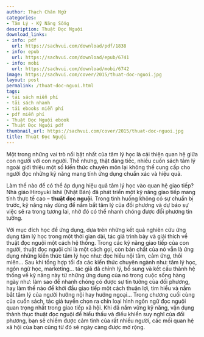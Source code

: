 ```yaml
---
author: Thạch Chân Ngữ
categories:
- Tâm Lý - Kỹ Năng Sống
description: Thuật Đọc Nguội
download_links:
- info: pdf
  url: https://sachvui.com/download/pdf/1838
- info: epub
  url: https://sachvui.com/download/epub/6741
- info: mobi
  url: https://sachvui.com/download/mobi/6742
image: https://sachvui.com/cover/2015/thuat-doc-nguoi.jpg
layout: post
permalink: /thuat-doc-nguoi.html
tags:
- tải sách miễn phí
- tải sách nhanh
- tải ebooks miễn phí
- pdf miễn phí
- Thuật Đọc Nguội ebook
- Thuật Đọc Nguội pdf
thumbnail_url: https://sachvui.com/cover/2015/thuat-doc-nguoi.jpg
title: Thuật Đọc Nguội
---
```


 <div class="item-desc text-justify"> <p>Một trong những vai trò nổi bật nhất của tâm lý học là cải thiện quan hệ giữa con người với con người. Thế nhưng, thật đáng tiếc, nhiều cuốn sách tâm lý ngoài giới thiệu một số kiến thức chuyên môn lại không thể cung cấp cho người đọc những kỹ năng mang tính ứng dụng chuẩn xác và hiệu quả.</p><p>Làm thế nào để có thể áp dụng hiệu quả tâm lý học vào quan hệ giao tiếp? Nhà giáo Hiroyuki Ishii (Nhật Bản) đã phát triển một kỹ năng giao tiếp mang tính thực tế cao – <strong>thuật đọc nguội</strong>. Trong tình huống không có sự chuẩn bị trước, kỹ năng này dùng để nắm bắt tâm lý của đối phương và dự báo sự việc sẽ ra trong tương lai, nhờ đó có thể nhanh chóng được đối phương tin tưởng.</p><p>Với mục đích học để ứng dụng, dựa trên những kết quả nghiên cứu ứng dụng tâm lý học trong một thời gian dài, tác giả trình bày và giải thích về thuật đọc nguội một cách hệ thống. Trong các kỹ năng giao tiếp của con người, thuật đọc nguội chỉ là một cách gọi, còn bản chất của nó vẫn là ứng dụng những kiến thức tâm lý học như: đọc hiểu nội tâm, cảm ứng, thôi miên… Sau khi tổng hợp tối đa các kiến thức chuyên ngành như: tâm lý học, ngôn ngữ học, marketing… tác giả đã chỉnh lý, bổ sung và kết cấu thành hệ thống về kỹ năng này từ những ứng dụng của nó trong cuộc sống hàng ngày như: làm sao để nhanh chóng có được sự tin tưởng của đối phương, hay làm thế nào để khởi đầu giao tiếp một cách thuận lợi, tìm hiểu và nắm bắt tâm lý của người hướng nội hay hướng ngoại… Trong chương cuối cùng của cuốn sách, tác giả tuyển chọn ra chín loại hình ngôn ngữ đọc nguội quan trọng nhất trong giao tiếp xã hội. Khi đã nắm vững kỹ năng, vận dụng thành thục thuật đọc nguội để hiểu thấu và điều khiển suy nghĩ của đối phương, bạn sẽ chiếm được cảm tình của rất nhiều người, các mối quan hệ xã hội của bạn cũng từ đó sẽ ngày càng được mở rộng.</p> </div>